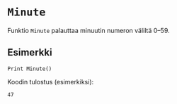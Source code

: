 `Minute`
==========

Funktio `Minute` palauttaa minuutin numeron väliltä 0–59.

Esimerkki
----------

    Print Minute()
    
Koodin tulostus (esimerkiksi):

    47
